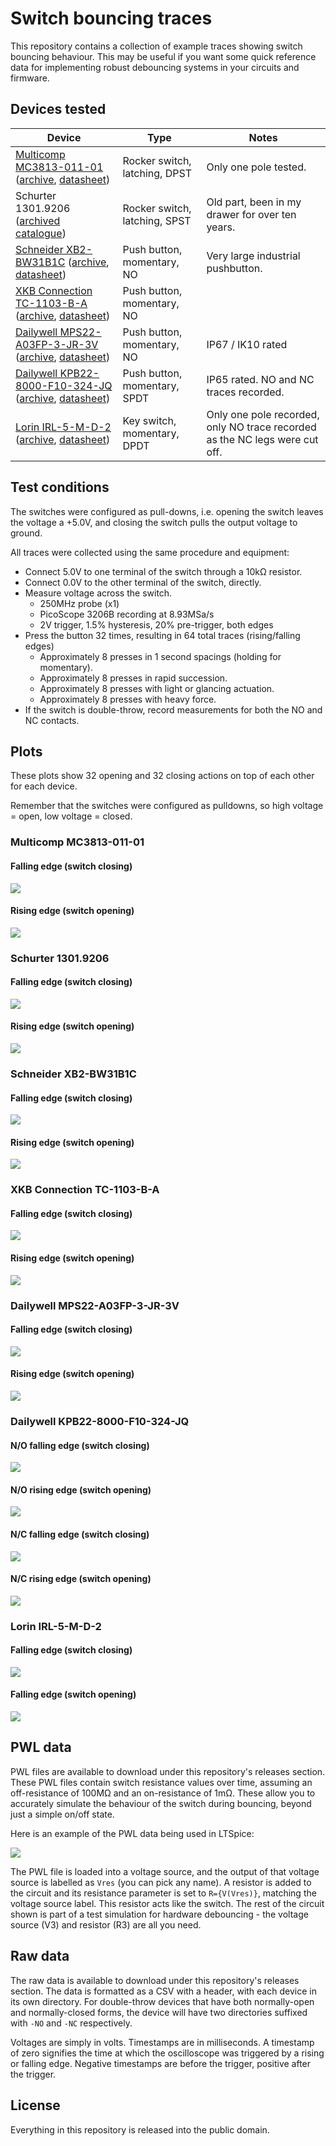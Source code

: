 # Switch bouncing traces

This repository contains a collection of example traces showing switch bouncing behaviour. This may be useful if you want some quick reference data for implementing robust debouncing systems in your circuits and firmware.

## Devices tested

| Device                                                       | Type                          | Notes                                                        |
| ------------------------------------------------------------ | ----------------------------- | ------------------------------------------------------------ |
| [Multicomp MC3813-011-01](https://uk.farnell.com/multicomp/mc3813-011-01/rocker-switch-dpst-black/dp/9562273) ([archive](https://web.archive.org/web/20250503230142/https://uk.farnell.com/multicomp/mc3813-011-01/rocker-switch-dpst-black/dp/9562273), [datasheet](https://web.archive.org/web/20250503230917/https://www.farnell.com/datasheets/323310.pdf)) | Rocker switch, latching, DPST | Only one pole tested.                                        |
| Schurter 1301.9206 ([archived catalogue](https://web.archive.org/web/20240815094223/https://www.farnell.com/datasheets/12277.pdf)) | Rocker switch, latching, SPST | Old part, been in my drawer for over ten years.              |
| [Schneider XB2-BW31B1C](https://www.lcsc.com/product-detail/Button-Signal-Lamp-Main-Switch_Schneider-XB2-BW31B1C-ZB2BWB11C-ZB2BW31C_C514771.html) ([archive](https://web.archive.org/web/20250503230702/https://www.lcsc.com/product-detail/Button-Signal-Lamp-Main-Switch_Schneider-XB2-BW31B1C-ZB2BWB11C-ZB2BW31C_C514771.html), [datasheet](https://web.archive.org/web/20250503230712/https://wmsc.lcsc.com/wmsc/upload/file/pdf/v2/lcsc/2005211533_Schneider-XB2-BW31B1C--ZB2BWB11C-ZB2BW31C_C514771.pdf)) | Push button, momentary, NO    | Very large industrial pushbutton.                            |
| [XKB Connection TC-1103-B-A](https://www.lcsc.com/product-detail/tactile-switches_xkb-connection-tc-1103-b-a_C318979.html) ([archive](https://web.archive.org/web/20250503231039/https://www.lcsc.com/product-detail/tactile-switches_xkb-connection-tc-1103-b-a_C318979.html), [datasheet](https://web.archive.org/web/20250503231038/https://wmsc.lcsc.com/wmsc/upload/file/pdf/v2/lcsc/2410010002_XKB-Connection-TC-1103-B-A_C318979.pdf)) | Push button, momentary, NO    |                                                              |
| [Dailywell MPS22-A03FP-3-JR-3V](https://www.lcsc.com/product-detail/Button-Signal-Lamp-Main-Switch_Dailywell-MPS22-A03FP-3-JR-3V_C508428.html) ([archive](https://web.archive.org/web/20250503231310/https://www.lcsc.com/product-detail/Button-Signal-Lamp-Main-Switch_Dailywell-MPS22-A03FP-3-JR-3V_C508428.html), [datasheet](https://web.archive.org/web/20250503231304/https://wmsc.lcsc.com/wmsc/upload/file/pdf/v2/lcsc/2409302230_Dailywell-MPS22-A03FP-3-JR-3V_C508428.pdf)) | Push button, momentary, NO    | IP67 / IK10 rated                                            |
| [Dailywell KPB22-8000-F10-324-JQ](https://www.lcsc.com/product-detail/Push-Switches_Dailywell-KPB22-8000-F10-324-JQ_C508434.html) ([archive](https://web.archive.org/web/20250503231439/https://www.lcsc.com/product-detail/Push-Switches_Dailywell-KPB22-8000-F10-324-JQ_C508434.html), [datasheet](https://web.archive.org/web/20250503231501/https://wmsc.lcsc.com/wmsc/upload/file/pdf/v2/lcsc/2409302301_Dailywell-KPB22-8000-F10-324-JQ_C508434.pdf)) | Push button, momentary, SPDT  | IP65 rated. NO and NC traces recorded.                       |
| [Lorin IRL-5-M-D-2](https://uk.farnell.com/lorlin/irl-5-m-d-2/keyswitch-dpdt-taper-bezel-diff/dp/1876052) ([archive](https://web.archive.org/web/20250503231730/https://uk.farnell.com/lorlin/irl-5-m-d-2/keyswitch-dpdt-taper-bezel-diff/dp/1876052), [datasheet](https://web.archive.org/web/20240627010238/https://www.farnell.com/datasheets/1295507.pdf)) | Key switch, momentary, DPDT   | Only one pole recorded, only NO trace recorded as the NC legs were cut off. |

## Test conditions

The switches were configured as pull-downs, i.e. opening the switch leaves the voltage a +5.0V, and closing the switch pulls the output voltage to ground.

All traces were collected using the same procedure and equipment:

- Connect 5.0V to one terminal of the switch through a 10kΩ resistor.
- Connect 0.0V to the other terminal of the switch, directly.
- Measure voltage across the switch.
  - 250MHz probe (x1)
  - PicoScope 3206B recording at 8.93MSa/s
  - 2V trigger, 1.5% hysteresis, 20% pre-trigger, both edges
- Press the button 32 times, resulting in 64 total traces (rising/falling edges)
  - Approximately 8 presses in 1 second spacings (holding for momentary).
  - Approximately 8 presses in rapid succession.
  - Approximately 8 presses with light or glancing actuation.
  - Approximately 8 presses with heavy force.
- If the switch is double-throw, record measurements for both the NO and NC contacts.



## Plots

These plots show 32 opening and 32 closing actions on top of each other for each device.

Remember that the switches were configured as pulldowns, so high voltage = open, low voltage = closed.

### Multicomp MC3813-011-01

#### Falling edge (switch closing)

![](ROCKER-MC3813-011-01_falling.png)

#### Rising edge (switch opening)

![](ROCKER-MC3813-011-01_rising.png)

### Schurter 1301.9206

#### Falling edge (switch closing)

![](ROCKER-1301.9206_falling.png)

#### Rising edge (switch opening)

![](ROCKER-1301.9206_rising.png)

### Schneider XB2-BW31B1C

#### Falling edge (switch closing)

![](PUSH-MOMENTARY-XB2-BW31B1C_falling.png)

#### Rising edge (switch opening)

![](PUSH-MOMENTARY-XB2-BW31B1C_rising.png)

### XKB Connection TC-1103-B-A

#### Falling edge (switch closing)

![](PUSH-MOMENTARY-TC-1103-B-A_falling.png)

#### Rising edge (switch opening)

![](PUSH-MOMENTARY-TC-1103-B-A_rising.png)

### Dailywell MPS22-A03FP-3-JR-3V

#### Falling edge (switch closing)

![](PUSH-MOMENTARY-MPS22-A03FP-3-JR-3V_falling.png)

#### Rising edge (switch opening)

![](PUSH-MOMENTARY-MPS22-A03FP-3-JR-3V_rising.png)

### Dailywell KPB22-8000-F10-324-JQ

#### N/O falling edge (switch closing)

![](PUSH-MOMENTARY-KPB22-8000-F10-324-JQ-NO_falling.png)

#### N/O rising edge (switch opening)

![](PUSH-MOMENTARY-KPB22-8000-F10-324-JQ-NO_rising.png)

#### N/C falling edge (switch closing)

![](PUSH-MOMENTARY-KPB22-8000-F10-324-JQ-NC_falling.png)

#### N/C rising edge (switch opening)

![](PUSH-MOMENTARY-KPB22-8000-F10-324-JQ-NC_rising.png)

### Lorin IRL-5-M-D-2

#### Falling edge (switch closing)

![](MOMENTARY-KEYSWITCH-IRL-5-M-D-2_falling.png)

#### Falling edge (switch opening)

![](MOMENTARY-KEYSWITCH-IRL-5-M-D-2_rising.png)

## PWL data

PWL files are available to download under this repository's releases section. These PWL files contain switch resistance values over time, assuming an off-resistance of 100MΩ and an on-resistance of 1mΩ. These allow you to accurately simulate the behaviour of the switch during bouncing, beyond just a simple on/off state.

Here is an example of the PWL data being used in LTSpice:

![](ltspice_example.png)

The PWL file is loaded into a voltage source, and the output of that voltage source is labelled as `Vres` (you can pick any name). A resistor is added to the circuit and its resistance parameter is set to `R={V(Vres)}`, matching the voltage source label. This resistor acts like the switch. The rest of the circuit shown is part of a test simulation for hardware debouncing - the voltage source (V3) and resistor (R3) are all you need.

## Raw data

The raw data is available to download under this repository's releases section. The data is formatted as a CSV with a header, with each device in its own directory. For double-throw devices that have both normally-open and normally-closed forms, the device will have two directories suffixed with `-NO` and `-NC` respectively.

Voltages are simply in volts. Timestamps are in milliseconds. A timestamp of zero signifies the time at which the oscilloscope was triggered by a rising or falling edge. Negative timestamps are before the trigger, positive after the trigger.

## License

Everything in this repository is released into the public domain.

